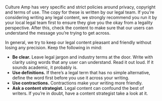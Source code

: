 Culture Amp has very specific and strict policies around privacy, copyright and terms of use. The copy for these is written by our legal team. If you’re considering writing any legal content, we strongly recommend you run it by your local legal team first to ensure they give you the okay from a legality perspective. After this, check the content to make sure that our users can understand the message you’re trying to get across.

In general, we try to keep our legal content pleasant and friendly without losing any precision. Keep the following in mind:



*   **Be clear.** Leave legal jargon and industry terms at the door. Write with clarity using words that any user can understand. Read it out loud. If it sounds academic, it probably is.
*   **Use definitions.** If there’s a legal term that has no simple alternative, define the word first before you use it across your writing.
*   **Use contractions.** Contractions make your writing more friendly. 
*   **Ask a content strategist.** Legal content can confound the best of writers. If you’re in doubt, have a content strategist take a look at it.